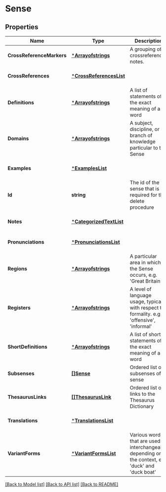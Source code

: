 # Sense

## Properties
Name | Type | Description | Notes
------------ | ------------- | ------------- | -------------
**CrossReferenceMarkers** | [***Arrayofstrings**](arrayofstrings.md) | A grouping of crossreference notes. | [optional] [default to null]
**CrossReferences** | [***CrossReferencesList**](CrossReferencesList.md) |  | [optional] [default to null]
**Definitions** | [***Arrayofstrings**](arrayofstrings.md) | A list of statements of the exact meaning of a word | [optional] [default to null]
**Domains** | [***Arrayofstrings**](arrayofstrings.md) | A subject, discipline, or branch of knowledge particular to the Sense | [optional] [default to null]
**Examples** | [***ExamplesList**](ExamplesList.md) |  | [optional] [default to null]
**Id** | **string** | The id of the sense that is required for the delete procedure | [optional] [default to null]
**Notes** | [***CategorizedTextList**](CategorizedTextList.md) |  | [optional] [default to null]
**Pronunciations** | [***PronunciationsList**](PronunciationsList.md) |  | [optional] [default to null]
**Regions** | [***Arrayofstrings**](arrayofstrings.md) | A particular area in which the Sense occurs, e.g. &#39;Great Britain&#39; | [optional] [default to null]
**Registers** | [***Arrayofstrings**](arrayofstrings.md) | A level of language usage, typically with respect to formality. e.g. &#39;offensive&#39;, &#39;informal&#39; | [optional] [default to null]
**ShortDefinitions** | [***Arrayofstrings**](arrayofstrings.md) | A list of short statements of the exact meaning of a word | [optional] [default to null]
**Subsenses** | [**[]Sense**](Sense.md) | Ordered list of subsenses of a sense | [optional] [default to null]
**ThesaurusLinks** | [**[]ThesaurusLink**](thesaurusLink.md) | Ordered list of links to the Thesaurus Dictionary | [optional] [default to null]
**Translations** | [***TranslationsList**](TranslationsList.md) |  | [optional] [default to null]
**VariantForms** | [***VariantFormsList**](VariantFormsList.md) | Various words that are used interchangeably depending on the context, e.g &#39;duck&#39; and &#39;duck boat&#39; | [optional] [default to null]

[[Back to Model list]](../README.md#documentation-for-models) [[Back to API list]](../README.md#documentation-for-api-endpoints) [[Back to README]](../README.md)


